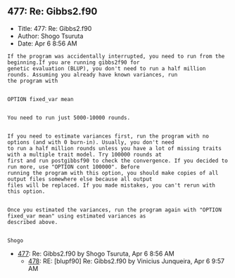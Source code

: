 ## 477: Re: Gibbs2.f90

- Title: 477: Re: Gibbs2.f90
- Author: Shogo Tsuruta
- Date: Apr 6 8:56 AM
```
If the program was accidentally interrupted, you need to run from the beginning.If you are running gibbs2f90 for
genetic evaluation (BLUP), you don't need to run a half million rounds. Assuming you already have known variances, run
the program with


OPTION fixed_var mean


You need to run just 5000-10000 rounds.


If you need to estimate variances first, run the program with no options (and with 0 burn-in). Usually, you don't need
to run a half million rounds unless you have a lot of missing traits with a multiple trait model. Try 100000 rounds at
first and run postgibbsf90 to check the convergence. If you decided to run more, use "OPTION cont 100000". Before
running the program with this option, you should make copies of all output files somewhere else because all output
files will be replaced. If you made mistakes, you can't rerun with this option.


Once you estimated the variances, run the program again with "OPTION fixed_var mean" using estimated variances as
described above.


Shogo
```

- [477](0477.md): Re: Gibbs2.f90 by Shogo Tsuruta, Apr 6 8:56 AM
    - [478](0478.md): RE: [blupf90] Re: Gibbs2.f90 by Vinicius Junqueira, Apr 6 9:57 AM

